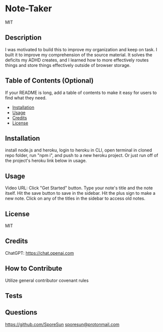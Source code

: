 # Note-Taker 
  
  MIT

  ## Description

  I was motivated to build this to improve my organization and keep on task. I built it to improve my comprehension of the source material. It solves the deficits my ADHD creates, and I learned how to more effectively routes things and store things effectively outside of browser storage.

  ## Table of Contents (Optional)
  
  If your README is long, add a table of contents to make it easy for users to find what they need.
  
  - [Installation](#installation)
  - [Usage](#usage)
  - [Credits](#credits)
  - [License](#license)
  
  ## Installation
  
  install node.js and heroku, login to heroku in CLI, open terminal in cloned repo folder, run "npm i", and push to a new heroku project. Or just run off of the project's heroku link below in usage.
  
  ## Usage

  Video URL: Click "Get Started" button. Type your note's title and the note itself. Hit the save button to save in the sidebar. Hit the plus sign to make a new note. Click on any of the titles in the sidebar to access old notes.

  ## License
  
  MIT

  ## Credits

  ChatGPT: https://chat.openai.com
  
  ## How to Contribute

  Utilize general contributor covenant rules

  ## Tests
  
  

  ## Questions

  https://github.com/SporeSun
  sporesun@protonmail.com
